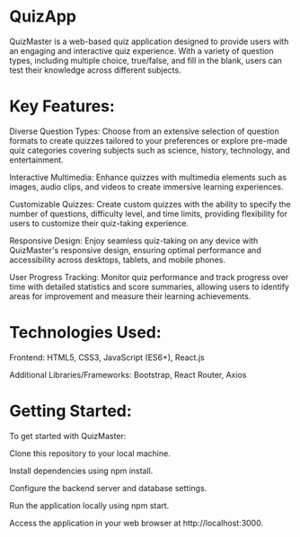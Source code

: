 # QuizApp
QuizMaster is a web-based quiz application designed to provide users with an engaging and interactive quiz experience. With a variety of question types, including multiple choice, true/false, and fill in the blank, users can test their knowledge across different subjects.

# Key Features:

Diverse Question Types: Choose from an extensive selection of question formats to create quizzes tailored to your preferences or explore pre-made quiz categories covering subjects such as science, history, technology, and entertainment.

Interactive Multimedia: Enhance quizzes with multimedia elements such as images, audio clips, and videos to create immersive learning experiences.

Customizable Quizzes: Create custom quizzes with the ability to specify the number of questions, difficulty level, and time limits, providing flexibility for users to customize their quiz-taking experience.

Responsive Design: Enjoy seamless quiz-taking on any device with QuizMaster's responsive design, ensuring optimal performance and accessibility across desktops, tablets, and mobile phones.

User Progress Tracking: Monitor quiz performance and track progress over time with detailed statistics and score summaries, allowing users to identify areas for improvement and measure their learning achievements.

# Technologies Used:

Frontend: HTML5, CSS3, JavaScript (ES6+), React.js

Additional Libraries/Frameworks: Bootstrap, React Router, Axios

# Getting Started:

To get started with QuizMaster:

Clone this repository to your local machine.

Install dependencies using npm install.

Configure the backend server and database settings.

Run the application locally using npm start.

Access the application in your web browser at http://localhost:3000.
